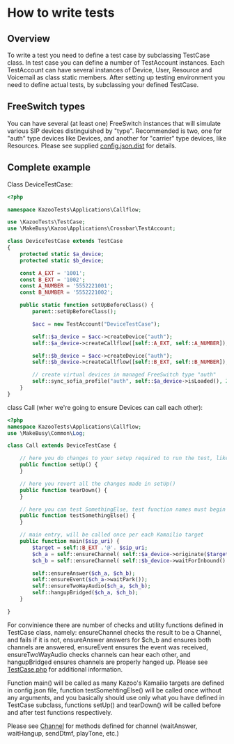 # How to write tests

## Overview

To write a test you need to define a test case by subclassing TestCase class. In test case you can define a number of 
TestAccount instances. Each TestAccount can have several instances of Device, User, Resource and Voicemail as class
static members. After setting up testing environment you need to define actual tests, by subclassing your defined TestCase.

## FreeSwitch types

You can have several (at least one) FreeSwitch instances that will simulate various SIP devices distinguished by "type".
Recommended is two, one for "auth" type devices like Devices, and another for "carrier" type devices, like Resources.
Please see supplied [config.json.dist](../etc/config.json.dist) for details.

## Complete example

Class DeviceTestCase:

```PHP
<?php

namespace KazooTests\Applications\Callflow;

use \KazooTests\TestCase;
use \MakeBusy\Kazoo\Applications\Crossbar\TestAccount;

class DeviceTestCase extends TestCase
{
    protected static $a_device;
    protected static $b_device;

    const A_EXT = '1001';
    const B_EXT = '1002';
    const A_NUMBER = '5552221001';
    const B_NUMBER = '5552221002';

    public static function setUpBeforeClass() {
        parent::setUpBeforeClass();

        $acc = new TestAccount("DeviceTestCase");

        self::$a_device = $acc->createDevice("auth");
        self::$a_device->createCallflow([self::A_EXT, self::A_NUMBER]);

        self::$b_device = $acc->createDevice("auth");
        self::$b_device->createCallflow([self::B_EXT, self::B_NUMBER]);

        // create virtual devices in managed FreeSwitch type "auth"
        self::sync_sofia_profile("auth", self::$a_device->isLoaded(), 2);
    }
}
```

class Call (wher we're going to ensure Devices can call each other):

```PHP
<?php
namespace KazooTests\Applications\Callflow;
use \MakeBusy\Common\Log;

class Call extends DeviceTestCase {

    // here you do changes to your setup required to run the test, like updating Kazoo's Device properties
    public function setUp() {
    }

    // here you revert all the changes made in setUp()
    public function tearDown() {
    }

    // here you can test SomethingElse, test function names must begin with test prefix
    public function testSomethingElse() {
    }

    // main entry, will be called once per each Kamailio target
    public function main($sip_uri) {
        $target = self::B_EXT .'@'. $sip_uri;
        $ch_a = self::ensureChannel( self::$a_device->originate($target) );
        $ch_b = self::ensureChannel( self::$b_device->waitForInbound() );

        self::ensureAnswer($ch_a, $ch_b);
        self::ensureEvent($ch_a->waitPark());
        self::ensureTwoWayAudio($ch_a, $ch_b);
        self::hangupBridged($ch_a, $ch_b);
    }

}
```

For convinience there are number of checks and utility functions defined in TestCase class, namely: ensureChannel
checks the result to be a Channel, and fails if it is not, ensureAnswer answers for $ch_b and ensures both channels
are answered, ensureEvent ensures the event was received, ensureTwoWayAudio checks channels can hear each other,
and hangupBridged ensures channels are properly hanged up. Please see [TestCase.php](../tests/KazooTests/TestCase.php)
for additional information.

Function main() will be called as many Kazoo's Kamailio targets are defined in config.json file, function testSomehtingElse()
will be called once without any arguments, and you basically should use only what you have defined in TestCase subclass,
functions setUp() and tearDown() will be called before and after test functions respectively.

Please see [Channel](../src/MakeBusy/FreeSWITCH/Channels/Channel.php) for methods defined for channel
(waitAnswer, waitHangup, sendDtmf, playTone, etc.)
